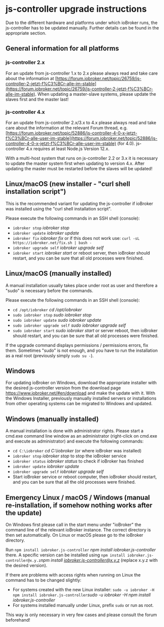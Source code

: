 # js-controller upgrade instructions

Due to the different hardware and platforms under which ioBroker runs, the js-controller has to be updated manually. Further details can be found in the appropriate section.

## General information for all platforms

### js-controller 2.x
For an update from js-controller 1.x to 2.x please always read and take care about the information at [https://forum.iobroker.net/topic/26759/js-controller-2-jetzt-f%C3%BCr-alle-im-stable](https://forum.iobroker.net/topic/26759/js-controller-2-jetzt-f%C3%BCr-alle-im-stable).
When updating a master-slave systems, please update the slaves first and the master last! 

### js-controller 4.x
For an update from js-controller 2.x/3.x to 4.x please always read and take care about the information at the relevant Forum thread, e.g. [https://forum.iobroker.net/topic/52886/js-controller-4-0-x-jetzt-f%C3%BCr-alle-user-im-stable](https://forum.iobroker.net/topic/52886/js-controller-4-0-x-jetzt-f%C3%BCr-alle-user-im-stable) (for 4.0). js-controller 4.x requires at least Node.js Version 12.x.

With a multi-host system that runs on js-controller 2.2 or 3.x it is necessary to update the master system first when updating to version 4.x. After updating the master must be restarted before the slaves will be updated! 

## Linux/macOS (new installer - "curl shell installation script")
This is the recommended variant for updating the js-controller if ioBroker was installed using the "curl shell installation script". 

Please execute the following commands in an SSH shell (console):
* `iobroker stop` *iobroker stop*
* `iobroker update` *iobroker update*
* `iobroker fix` *iobroker fix* or if this does not work use: `curl -sL https://iobroker.net/fix.sh | bash -`
* `iobroker upgrade self` *iobroker upgrade self*
* `iobroker start` *iobroker start* or reboot server, then ioBroker should restart, and you can be sure that all old processes were finished.
<!-- copy
iobroker stop
iobroker update
iobroker fix
iobroker upgrade self
iobroker start
-->

## Linux/macOS (manually installed)

A manual installation usually takes place under root as user and therefore a "sudo" is necessary before the commands.

Please execute the following commands in an SSH shell (console):
* `cd /opt/iobroker` *cd /opt/iobroker*
* `sudo iobroker stop` *sudo iobroker stop*
* `sudo iobroker update` *sudo iobroker update*
* `sudo iobroker upgrade self` *sudo iobroker upgrade self*
* `sudo iobroker start` *sudo iobroker start* or server reboot, then ioBroker should restart, and you can be sure that all old processes were finished.
<!-- copy
cd /opt/iobroker
sudo iobroker stop
sudo iobroker upgrade
sudo iobroker upgrade self
sudo iobroker start
-->

If the upgrade command displays permissions / permissions errors, fix them. Sometimes "sudo" is not enough, and you have to run the installation as a real root (previously simply `sudo su -`).

## Windows

For updating ioBroker on Windows, download the appropriate installer with the desired js-controller version from the download page https://www.iobroker.net/#en/download and make the update with it. With the Windows Installer, previously manually installed servers or installations from other operating systems can be migrated to Windows and updated.

## Windows (manually installed)
A manual installation is done with administrator rights. Please start a cmd.exe command line window as an administrator (right-click on cmd.exe and execute as administrator) and execute the following commands:

* `cd C:\iobroker` *cd C:\iobroker* (or where ioBroker was installed)
* `iobroker stop` *iobroker stop* to stop the ioBroker service
* `iobroker status` *iobroker status* to check if ioBroker has finished
* `iobroker update` *iobroker update*
* `iobroker upgrade self` *iobroker upgrade self*
* Start ioBroker service or reboot computer, then ioBroker should restart, and you can be sure that all the old processes were finished.
<!-- copy
cd C:\iobroker
iobroker stop
iobroker status
iobroker update
iobroker upgrade self
-->

## Emergency Linux / macOS / Windows (manual re-installation, if somehow nothing works after the update)
On Windows first please call in the start menu under "ioBroker" the command line of the relevant ioBroker instance. The correct directory is then set automatically. On Linux or macOS please go to the ioBroker directory.

Run `npm install iobroker.js-controller` *npm install iobroker.js-controller* there. A specific version can be installed using `npm install iobroker.js-controller@x.y.z`*npm install iobroker.js-controller@x.y.z* (replace x.y.z with the desired version).

If there are problems with access rights when running on Linux the command has to be changed slightly:

* For systems created with the new Linux installer: `sudo -u iobroker -H npm install iobroker.js-controller`*sudo -u iobroker -H npm install iobroker.js-controller*
* For systems installed manually under Linux, prefix `sudo` or run as root.

This way is only necessary in very few cases and please consult the forum beforehand!
